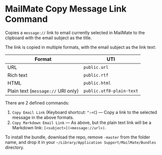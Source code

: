 # MailMate Copy Message Link Command #

Copies a `message://` link to email currently selected in MailMate to the clipboard with the email subject as the title.

The link is copied in multiple formats, with the email subject as the link text:

|               Format               |              UTI              |
|------------------------------------|-------------------------------|
| URL                                | `public.url`                  |
| Rich text                          | `public.rtf`                  |
| HTML                               | `public.html`                 |
| Plain text (`message://` URI only) | `public.utf8-plain-text`      |

There are 2 defined commands:

1. `Copy Email Link` (Keyboard shortcut: `^⇧+C`) — Copy a link to the selected message in the above formats.
2. `Copy Markdown Email Link` — As above, but the plain text link will be a Markdown link: `[<subject>](<message://url>)`.

To install the bundle, download the repo, remove `-master` from the folder name, and drop it in your `~/Library/Application Support/MailMate/Bundles` directory.
